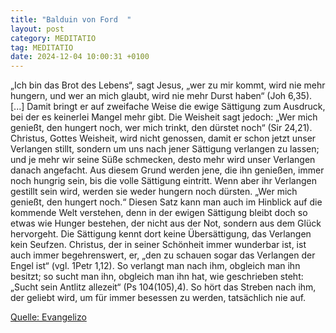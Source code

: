 ```yaml
---
title: "Balduin von Ford  "
layout: post
category: MEDITATIO
tag: MEDITATIO
date: 2024-12-04 10:00:31 +0100
---
```

„Ich bin das Brot des Lebens“, sagt Jesus, „wer zu mir kommt, wird nie mehr hungern, und wer an mich glaubt, wird nie mehr Durst haben“ (Joh 6,35). [...] Damit bringt er auf zweifache Weise die ewige Sättigung zum Ausdruck, bei der es keinerlei Mangel mehr gibt.
Die Weisheit sagt jedoch: „Wer mich genießt, den hungert noch, wer mich trinkt, den dürstet noch“ (Sir 24,21).<!--more--> Christus, Gottes Weisheit, wird nicht genossen, damit er schon jetzt unser Verlangen stillt, sondern um uns nach jener Sättigung verlangen zu lassen; und je mehr wir seine Süße schmecken, desto mehr wird unser Verlangen danach angefacht. Aus diesem Grund werden jene, die ihn genießen, immer noch hungrig sein, bis die volle Sättigung eintritt. Wenn aber ihr Verlangen gestillt sein wird, werden sie weder hungern noch dürsten.
„Wer mich genießt, den hungert noch.“ Diesen Satz kann man auch im Hinblick auf die kommende Welt verstehen, denn in der ewigen Sättigung bleibt doch so etwas wie Hunger bestehen, der nicht aus der Not, sondern aus dem Glück hervorgeht. Die Sättigung kennt dort keine Übersättigung, das Verlangen kein Seufzen. Christus, der in seiner Schönheit immer wunderbar ist, ist auch immer begehrenswert, er, „den zu schauen sogar das Verlangen der Engel ist“ (vgl. 1Petr 1,12). So verlangt man nach ihm, obgleich man ihn besitzt; so sucht man ihn, obgleich man ihn hat, wie geschrieben steht: „Sucht sein Antlitz allezeit“ (Ps 104(105),4). So hört das Streben nach ihm, der geliebt wird, um für immer besessen zu werden, tatsächlich nie auf.
 

[Quelle: Evangelizo](https://evangeliumtagfuertag.org/DE/gospel)
